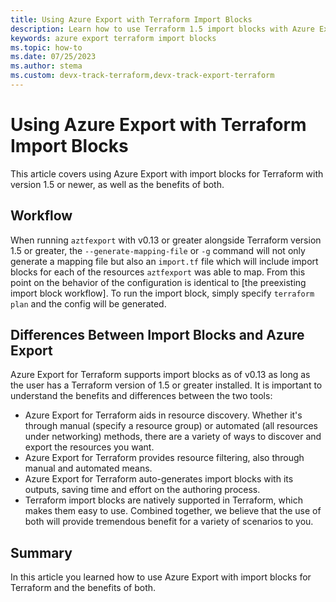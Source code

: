 ```yaml
---
title: Using Azure Export with Terraform Import Blocks
description: Learn how to use Terraform 1.5 import blocks with Azure Export for Terraform
keywords: azure export terraform import blocks
ms.topic: how-to
ms.date: 07/25/2023
ms.author: stema
ms.custom: devx-track-terraform,devx-track-export-terraform
---
```

# Using Azure Export with Terraform Import Blocks
This article covers using Azure Export with import blocks for Terraform with version 1.5 or newer, as well as the benefits of both.

## Workflow
When running `aztfexport` with v0.13 or greater alongside Terraform version 1.5 or greater, the `--generate-mapping-file` or `-g` command will not only generate a mapping file but also an `import.tf` file which will include import blocks for each of the resources `aztfexport` was able to map. From this point on the behavior of the configuration is identical to [the preexisting import block workflow]. To run the import block, simply specify `terraform plan` and the config will be generated.

## Differences Between Import Blocks and Azure Export
Azure Export for Terraform supports import blocks as of v0.13 as long as the user has a Terraform version of 1.5 or greater installed. It is important to understand the benefits and differences between the two tools:
- Azure Export for Terraform aids in resource discovery. Whether it's through manual (specify a resource group) or automated (all resources under networking) methods, there are a variety of ways to discover and export the resources you want.
- Azure Export for Terraform provides resource filtering, also through manual and automated means.
- Azure Export for Terraform auto-generates import blocks with its outputs, saving time and effort on the authoring process.
- Terraform import blocks are natively supported in Terraform, which makes them easy to use.
Combined together, we believe that the use of both will provide tremendous benefit for a variety of scenarios to you.

## Summary
In this article you learned how to use Azure Export with import blocks for Terraform and the benefits of both.
